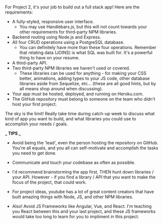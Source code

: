 For Project 2, it's your job to build out a full stack app! Here are the requirements:

- A fully-styled, responsive user interface.
  - You may use Handlebars.js, but this will not count towards your other requirements for third-party NPM libraries.
- Backend routing using Node.js and Express.
- All four CRUD operations using a PostgreSQL database.
  - You can definitely have more than these four operations. Remember that relating data (JOINS) is what SQL was built for. It's a powerful thing to have on your resume.
- A third-party API.
- Two third-party NPM libraries we haven't used or covered.
  - These libraries can be used for anything - for making your CSS better, animations, adding types to your JS code, other database libraries aside from Sequelize, etc... (these are all good hints, but by all means shop around when discussing).
- Your app must be hosted, deployed, and running on Heroku.com.
- The GitHub repository must belong to someone on the team who didn't host your first project.

The sky is the limit! Really take time during catch-up week to discuss what kind of app you want to build, and what libraries you could use to accomplish your needs / goals.

**_ TIPS _**

- Avoid being the 'lead', even the person hosting the repository on GitHub. You're all equals, and you all can self-motivate and accomplish the tasks you need to get done.

- Communicate and touch your codebase as often as possible.

- I'd recommend brainstorming the app first, THEN hunt down libraries / your API. However - if you find a library / API that you want to make the focus of the project, that could work.

- For project ideas, youtube has a lot of great content creators that have built amazing things with Node, JS, and other NPM libraries.

- Also! Avoid JS Frameworks like Angular, Vue, and React. I'm teaching you React between this and your last project, and these JS frameworks would take too long to learn for you to impliment in this project.
